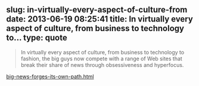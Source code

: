 slug: in-virtually-every-aspect-of-culture-from
date: 2013-06-19 08:25:41
title: In virtually every aspect of culture, from business to technology to...
type: quote
---

> In virtually every aspect of culture, from business to technology to fashion, the big guys now compete with a range of Web sites that break their share of news through obsessiveness and hyperfocus.

[big-news-forges-its-own-path.html](http://www.nytimes.com/2013/06/17/business/media/big-news-forges-its-own-path.html?pagewanted=all&_r=1&)
